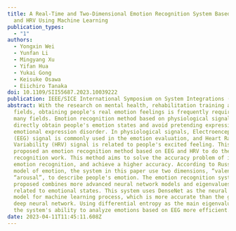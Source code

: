 ```yaml
---
title: A Real-Time and Two-Dimensional Emotion Recognition System Based on EEG
  and HRV Using Machine Learning
publication_types:
  - "1"
authors:
  - Yongxin Wei
  - Yunfan Li
  - Mingyang Xu
  - Yifan Hua
  - Yukai Gong
  - Keisuke Osawa
  - Eiichiro Tanaka
doi: 10.1109/SII55687.2023.10039222
publication: IEEE/SICE International Symposium on System Integrations (SII 2023)
abstract: With the research on mental health, rehabilitation training and other
  fields, obtaining people's real emotion feelings is frequently required in
  many fields. Emotion recognition method based on physiological signals can
  directly obtain people's emotion states and avoid pretending expression and
  emotional expression disorder. In physiological signals, Electroencephalogram
  (EEG) signal is commonly used in the emotion evaluation, and Heart Rate
  Variability (HRV) signal is related to people's excited feeling. This paper
  proposed an emotion recognition method based on EEG and HRV to do the emotion
  recognition work. This method aims to solve the accuracy problem of instant
  emotion recognition, and achieve a higher accuracy. According to Russell's
  model of emotion, the system in this paper use two dimensions, “valence” and
  “arousal”, to describe people's emotion. The emotion recognition system we
  proposed combines more advanced neural network models and eigenvalues closely
  related to emotional states. This system uses DenseNet as the neural network
  model for machine learning process, which is more accurate than the general
  deep neural network. Using differential entropy as the main eigenvalue makes
  the system's ability to analyze emotions based on EEG more efficient.
date: 2023-04-11T11:45:11.608Z
---
```

